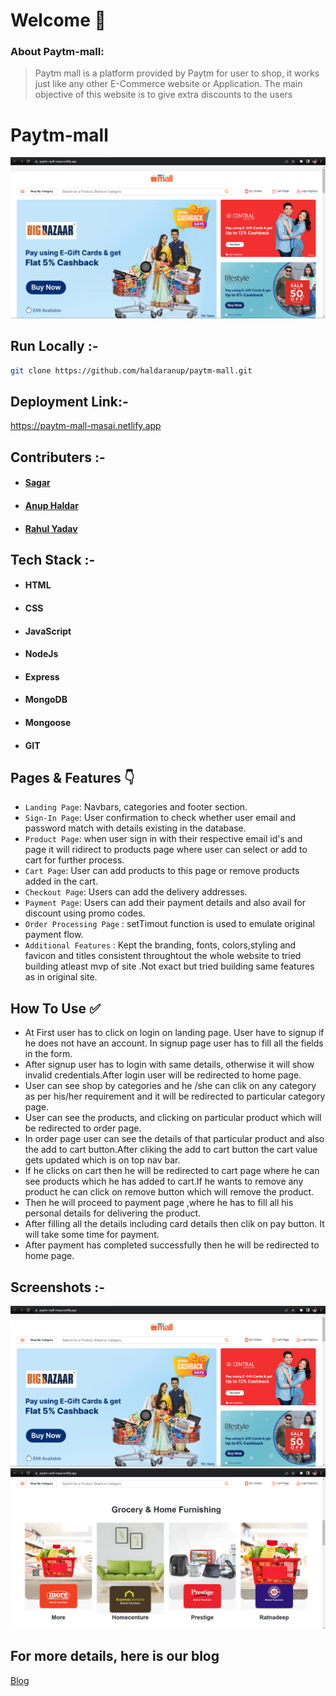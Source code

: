 


# Welcome :wave:

### About Paytm-mall:

> Paytm mall is a platform provided by Paytm for user to shop, it works just like any other E-Commerce website or Application. The main objective of this website is to give extra discounts to the users

# Paytm-mall


![Paytm-mall](/src/assets/homepage.png)

## Run Locally :-
```bash
git clone https://github.com/haldaranup/paytm-mall.git
```



## Deployment Link:-
https://paytm-mall-masai.netlify.app

## Contributers :- 
- #### [Sagar](https://www.linkedin.com/in/sagar-pradhan16/)
- #### [Anup Haldar](https://www.linkedin.com/in/haldar-anup/)
- #### [Rahul Yadav](https://www.linkedin.com/in/mrah100/)



## Tech Stack :- 

- #### HTML
- #### CSS 
- #### JavaScript
- #### NodeJs
- #### Express
- #### MongoDB
- #### Mongoose
- #### GIT


## Pages & Features :point_down:


- `Landing Page`: Navbars, categories and footer section.
- `Sign-In Page`: User confirmation to check whether user email and password match with details existing in the database.
- `Product Page`: when user sign in with their respective email id's and  page it will ridirect to products page where user can select or add to cart for further process.
- `Cart Page`: User can add products to this page or remove products added in the cart.
- `Checkout Page`: Users can add the delivery addresses.
- `Payment Page`: Users can add their payment details and also avail for discount using promo codes.
- `Order Processing Page` : setTimout function is used to emulate original payment flow.
- `Additional Features` : Kept the branding, fonts, colors,styling and favicon and titles consistent throughtout the whole website to tried building atleast mvp of site .Not exact but tried  building same features as in original site.
 
## How To Use ✅

- At First user has to click on login on landing page. User have to signup if he does not have an account. In signup page user has to  fill  all the fields in the form.
- After signup user has to login with same details, otherwise it will show invalid credentials.After login user will be redirected to home page.
- User can see shop by categories and he /she can clik on any category as per his/her requirement and it will be redirected to particular category page.
- User can see the products, and clicking on particular product which will be redirected to order page.
- In order page user can see the details of that particular product and also the add to cart button.After cliking the add to cart button the cart value gets updated which is on top nav bar.
- If he clicks on cart then he will be redirected to cart page where he can see products which he has added to cart.If he wants to remove any product he can click on remove button which will remove the product. 
- Then he will proceed to payment page ,where he has to fill all his personal details for delivering the product.
- After filling all the details including card details then clik on pay button. It will take some time for payment.
- After payment has completed successfully then he will be redirected to home page.



## Screenshots :- 
![Paytm-mall](/src/assets/homepage.png)
![items](/src/assets/items.png)

## For more details, here is our blog
[Blog](https://haldaranup.medium.com/working-with-back-end-on-paytm-mall-website-1df443c3e5c7)
